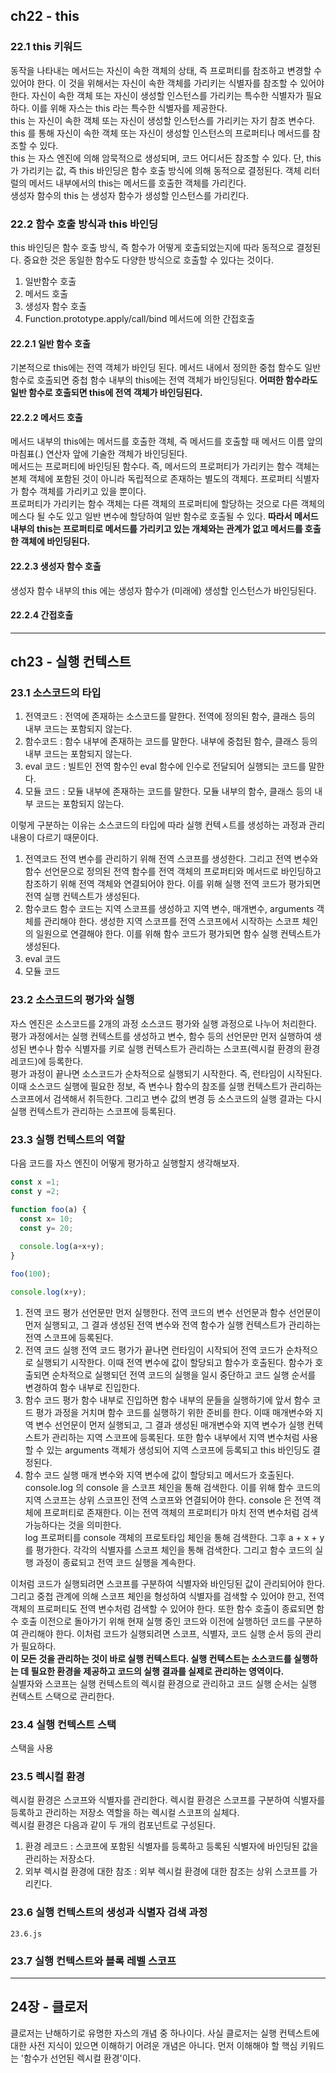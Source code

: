 ## ch22 - this

### 22.1 this 키워드
동작을 나타내는 메서드는 자신이 속한 객체의 상태, 즉 프로퍼티를 참조하고 변경할 수 있어야 한다. 이 것을 위해서는 자신이 속한 객체를
가리키는 식별자를 참조할 수 있어야 한다. 자신이 속한 객체 또는 자신이 생성할 인스턴스를 가리키는 특수한 식별자가 필요하다.
이를 위해 자스는 this 라는 특수한 식별자를 제공한다.  
this 는 자신이 속한 객체 또는 자신이 생성할 인스턴스를 가리키는 자기 참조 변수다. this 를 통해 자신이 속한 객체 또는 자신이 생성할 인스턴스의
프로퍼티나 메서드를 참조할 수 있다.  
this 는 자스 엔진에 의해 암묵적으로 생성되며, 코드 어디서든 참조할 수 있다. 단, this가 가리키는 값, 즉 this 바인딩은 함수 호출 방식에 의해
동적으로 결정된다.
객체 리터럴의 메서드 내부에서의 this는 메서드를 호출한 객체를 가리킨다.  
생성자 함수의 this 는 생성자 함수가 생성할 인스턴스를 가리킨다.

### 22.2 함수 호출 방식과 this 바인딩
this 바인딩은 함수 호출 방식, 즉 함수가 어떻게 호출되었는지에 따라 동적으로 결정된다. 중요한 것은 동일한 함수도 다양한 방식으로 호출할 수 있다는 것이다.
1. 일반함수 호출
2. 메서드 호출
3. 생성자 함수 호출
4. Function.prototype.apply/call/bind 메서드에 의한 간접호출

#### 22.2.1 일반 함수 호출
기본적으로 this에는 전역 객체가 바인딩 된다. 메서드 내에서 정의한 중첩 함수도 일반 함수로 호출되면 중첩 함수 내부의 this에는 전역 객체가 바인딩된다.
**어떠한 함수라도 일반 함수로 호출되면 this에 전역 객체가 바인딩된다.**

#### 22.2.2 메서드 호출
메서드 내부의 this에는 메서드를 호출한 객체, 즉 메서드를 호출할 때 메서드 이름 앞의 마침표(.) 연산자 앞에 기술한 객체가 바인딩된다.  
메서드는 프로퍼티에 바인딩된 함수다. 즉, 메서드의 프로퍼티가 가리키는 함수 객체는 본체 객체에 포함된 것이 아니라 독립적으로 존재하는 별도의 객체다.
프로퍼티 식별자가 함수 객체를 가리키고 있을 뿐이다.  
프로퍼티가 가리키는 함수 객체는 다른 객체의 프로퍼티에 할당하는 것으로 다른 객체의 메스다 될 수도 있고 일반 변수에 할당하여 일반 함수로 호출될 수 있다.
**따라서 메서드 내부의 this는 프로퍼티로 메서드를 가리키고 있는 개체와는 관계가 없고 메서드를 호출한 객체에 바인딩된다.**

#### 22.2.3 생성자 함수 호출
생성자 함수 내부의 this 에는 생성자 함수가 (미래에) 생성할 인스턴스가 바인딩된다.

#### 22.2.4 간접호출

------------------------------------------------------------------------------------

## ch23 - 실행 컨텍스트

### 23.1 소스코드의 타입
1. 전역코드 : 전역에 존재하는 소스코드를 말한다. 전역에 정의된 함수, 클래스 등의 내부 코드는 포함되지 않는다.
2. 함수코드 : 함수 내부에 존재하는 코드를 말한다. 내부에 중첩된 함수, 클래스 등의 내부 코드는 포함되지 않는다.
3. eval 코드 : 빌트인 전역 함수인 eval 함수에 인수로 전달되어 실행되는 코드를 말한다.
4. 모듈 코드 : 모듈 내부에 존재하는 코드를 말한다. 모듈 내부의 함수, 클래스 등의 내부 코드는 포함되지 않는다.

이렇게 구분하는 이유는 소스코드의 타입에 따라 실행 컨텍ㅅ트를 생성하는 과정과 관리 내용이 다르기 때문이다.

1. 전역코드
전역 변수를 관리하기 위해 전역 스코프를 생성한다. 그리고 전역 변수와 함수 선언문으로 정의된 전역 함수를 전역 객체의 프로퍼티와 메서드로
바인딩하고 참조하기 위해 전역 객체와 연결되어야 한다. 이를 위해 실행 전역 코드가 평가되면 전역 실행 컨텍스트가 생성된다.
2. 함수코드
함수 코드는 지역 스코프를 생성하고 지역 변수, 매개변수, arguments 객체를 관리해야 한다. 생성한 지역 스코프를 전역 스코프에서 시작하는
스코프 체인의 일원으로 연결해야 한다. 이를 위해 함수 코드가 평가되면 함수 실행 컨텍스트가 생성된다.
3. eval 코드
4. 모듈 코드

### 23.2 소스코드의 평가와 실행
자스 엔진은 소스코드를 2개의 과정 소스코드 평가와 실행 과정으로 나누어 처리한다.  
평가 과정에서는 실행 컨텍스트를 생성하고 변수, 함수 등의 선언문만 먼저 실행하여 생성된 변수나 함수 식별자를 키로 실행 컨텍스트가 관리하는
스코프(렉시컬 환경의 환경 레코드)에 등록한다.  
평가 과정이 끝나면 소스코드가 순차적으로 실행되기 시작한다. 즉, 런타임이 시작된다. 이때 소스코드 실행에 필요한 정보, 즉 변수나 함수의 참조를
실행 컨텍스트가 관리하는 스코프에서 검색해서 취득한다. 그리고 변수 값의 변경 등 소스코드의 실행 결과는 다시 실행 컨텍스트가 관리하는 스코프에
등록된다.

### 23.3 실행 컨텍스트의 역할
다음 코드를 자스 엔진이 어떻게 평가하고 실행할지 생각해보자.
```javascript
const x =1;
const y =2;

function foo(a) {
  const x= 10;
  const y= 20;
  
  console.log(a+x+y);
}

foo(100);

console.log(x+y);
```
1. 전역 코드 평가
선언문만 먼저 실행한다. 전역 코드의 변수 선언문과 함수 선언문이 먼저 실행되고, 그 결과 생성된 전역 변수와 전역 함수가 실행 컨텍스트가 관리하는
전역 스코프에 등록된다.
2. 전역 코드 실행
전역 코드 평가가 끝나면 런타임이 시작되어 전역 코드가 순차적으로 실행되기 시작한다. 이때 전역 변수에 값이 할당되고 함수가 호출된다. 함수가
호출되면 순차적으로 실행되던 전역 코드의 실행을 일시 중단하고 코드 실행 순서를 변경하여 함수 내부로 진입한다.
3. 함수 코드 평가
함수 내부로 진입하면 함수 내부의 문들을 실행하기에 앞서 함수 코드 평가 과정을 거치며 함수 코드를 실행하기 위한 준비를 한다. 이때 매개변수와
지역 변수 선언문이 먼저 실행되고, 그 결과 생성된 매개변수와 지역 변수가 실행 컨텍스트가 관리하는 지역 스코프에 등록된다. 또한 함수 내부에서 지역
변수처럼 사용할 수 있는 arguments 객체가 생성되어 지역 스코프에 등록되고 this 바인딩도 결정된다.
4. 함수 코드 실행
매개 변수와 지역 변수에 값이 할당되고 메서드가 호출된다. console.log 의 console 을 스코프 체인을 통해 검색한다. 이를 위해 함수 코드의 지역 스코프는
상위 스코프인 전역 스코프와 연결되어야 한다. console 은 전역 객체에 프로퍼티로 존재한다. 이는 전역 객체의 프로퍼티가 마치 전역 변수처럼 검색 가능하다는
것을 의미한다.  
log 프로퍼티를 console 객체의 프로토타입 체인을 통해 검색한다. 그후 a + x + y 를 평가한다. 각각의 식별자를 스코프 체인을 통해 검색한다. 그리고
함수 코드의 실행 과정이 종료되고 전역 코드 실행을 계속한다.

이처럼 코드가 실행되려면 스코프를 구분하여 식별자와 바인딩된 값이 관리되어야 한다. 그리고 중첩 관계에 의해 스코프 체인을 형성하여 식별자를 검색할 수 있어야 한고,
전역 객체의 프로퍼티도 전역 변수처럼 검색할 수 있어야 한다. 또한 함수 호출이 종료되면 함수 호출 이전으로 돌아가기 위해 현재 실행 중인 코드와 이전에 실행하던
코드를 구분하여 관리해야 한다. 이처럼 코드가 실행되려면 스코프, 식별자, 코드 실행 순서 등의 관리가 필요하다.  
**이 모든 것을 관리하는 것이 바로 실행 컨텍스트다. 실행 컨텍스트는 소스코드를 실행하는 데 필요한 환경을 제공하고 코드의 실행 결과를 실제로 관리하는 영역이다.**  
실별자와 스코프는 실행 컨텍스트의 렉시컬 환경으로 관리하고 코드 실행 순서는 실행 컨텍스트 스택으로 관리한다.

### 23.4 실행 컨텍스트 스택
스택을 사용

### 23.5 렉시컬 환경
렉시컬 환경은 스코프와 식별자를 관리한다. 렉시컬 환경은 스코프를 구분하여 식별자를 등록하고 관리하는 저장소 역할을 하는 렉시컬 스코프의 실체다.  
렉시컬 환경은 다음과 같이 두 개의 컴포넌트로 구성된다.
1. 환경 레코드 : 스코프에 포함된 식별자를 등록하고 등록된 식별자에 바인딩된 값을 관리하는 저장소다.
2. 외부 렉시컬 환경에 대한 참조 : 외부 렉시컬 환경에 대한 참조는 상위 스코프를 가리킨다.

### 23.6 실행 컨텍스트의 생성과 식별자 검색 과정
`23.6.js`

### 23.7 실행 컨텍스트와 블록 레벨 스코프

-------------------------------------------------

## 24장 - 클로저
클로저는 난해하기로 유명한 자스의 개념 중 하나이다. 사실 클로저는 실행 컨텍스트에 대한 사전 지식이 있으면 이해하기 어려운 개념은 아니다.
먼저 이해해야 할 핵심 키워드는 '함수가 선언된 렉시컬 환경'이다.





































































